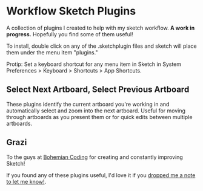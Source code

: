 # Workflow Sketch Plugins
A collection of plugins I created to help with my sketch workflow. **A work in progress.** Hopefully you find some of them useful!

To install, double click on any of the .sketchplugin files and sketch will place them under the menu item "plugins."

Protip: Set a keyboard shortcut for any menu item in Sketch in System Preferences > Keyboard > Shortcuts > App Shortcuts.

## Select Next Artboard, Select Previous Artboard
These plugins identify the current artboard you're working in and automatically select and zoom into the next artboard. Useful for moving through artboards as you present them or for quick edits between multiple artboards.

## Grazi
To the guys at [Bohemian Coding](https://twitter.com/bohemiancoding) for creating and constantly improving Sketch!

If you found any of these plugins useful, I'd love it if you [dropped me a note to let me know!](https://twitter.com/vrjbndr).

